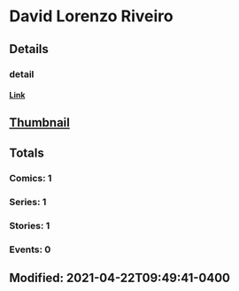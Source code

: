 # David Lorenzo Riveiro 
## Details
### detail
#### [Link](http://marvel.com/comics/creators/13516/david_lorenzo_riveiro?utm_campaign=apiRef&utm_source=225578a89fc76f3d20fbffda5d17a88d)
## [Thumbnail](http://i.annihil.us/u/prod/marvel/i/mg/b/40/image_not_available.jpg)
## Totals
### Comics: 1
### Series: 1
### Stories: 1
### Events: 0
## Modified: 2021-04-22T09:49:41-0400